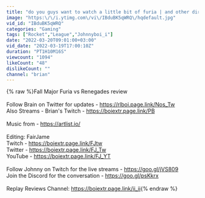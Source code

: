 ```yaml
---
title: "do you guys want to watch a little bit of furia | and other direct quotes from the video"
image: "https:\/\/i.ytimg.com\/vi\/IBduBK5qWRQ\/hqdefault.jpg"
vid_id: "IBduBK5qWRQ"
categories: "Gaming"
tags: ["Rocket","League","Johnnyboi_i"]
date: "2022-03-20T09:01:00+03:00"
vid_date: "2022-03-19T17:00:10Z"
duration: "PT1H10M16S"
viewcount: "1094"
likeCount: "48"
dislikeCount: ""
channel: "brian"
---
```

{% raw %}Fall Major Furia vs Renegades review <br /><br />Follow Brain on Twitter for updates - <a rel="nofollow" target="blank" href="https://rlboi.page.link/Nos_Tw">https://rlboi.page.link/Nos_Tw</a><br />Also Streams - Brian's Twitch - <a rel="nofollow" target="blank" href="https://boiextr.page.link/PB">https://boiextr.page.link/PB</a><br /><br />Music from - <a rel="nofollow" target="blank" href="https://artlist.io/">https://artlist.io/</a><br /><br />Editing: FairJame<br />Twitch - <a rel="nofollow" target="blank" href="https://boiextr.page.link/FJtw">https://boiextr.page.link/FJtw</a><br />Twitter - <a rel="nofollow" target="blank" href="https://boiextr.page.link/FJ_Tw">https://boiextr.page.link/FJ_Tw</a><br />YouTube - <a rel="nofollow" target="blank" href="https://boiextr.page.link/FJ_YT">https://boiextr.page.link/FJ_YT</a><br /><br />Follow Johnny on Twitch for the live streams - <a rel="nofollow" target="blank" href="https://goo.gl/jVS809">https://goo.gl/jVS809</a> <br />Join the Discord for the conversation - <a rel="nofollow" target="blank" href="https://goo.gl/psKkrx">https://goo.gl/psKkrx</a> <br /><br />Replay Reviews Channel: <a rel="nofollow" target="blank" href="https://boiextr.page.link/ii_ii">https://boiextr.page.link/ii_ii</a>{% endraw %}
